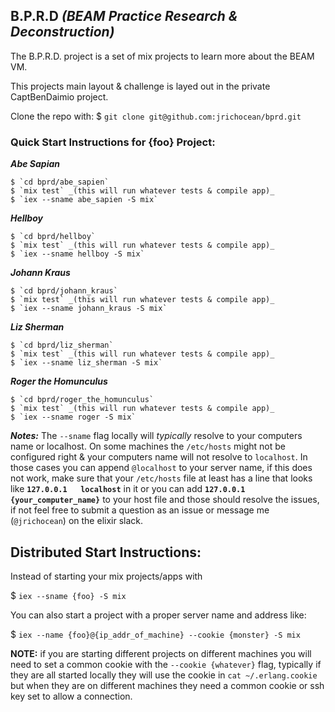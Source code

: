 B.P.R.D
_(BEAM Practice Research & Deconstruction)_
---

The B.P.R.D. project is a set of mix projects to learn more about the BEAM VM.

This projects main layout & challenge is layed out in the private CaptBenDaimio project.

Clone the repo with: $ `git clone git@github.com:jrichocean/bprd.git`


### Quick Start Instructions for {foo} Project:

*__Abe Sapian__*

	$ `cd bprd/abe_sapien`
	$ `mix test` _(this will run whatever tests & compile app)_
	$ `iex --sname abe_sapien -S mix`

*__Hellboy__*

	$ `cd bprd/hellboy`
	$ `mix test` _(this will run whatever tests & compile app)_
	$ `iex --sname hellboy -S mix`

*__Johann Kraus__*

	$ `cd bprd/johann_kraus`
	$ `mix test` _(this will run whatever tests & compile app)_
	$ `iex --sname johann_kraus -S mix`

*__Liz Sherman__*

	$ `cd bprd/liz_sherman`
	$ `mix test` _(this will run whatever tests & compile app)_
	$ `iex --sname liz_sherman -S mix`

*__Roger the Homunculus__*

	$ `cd bprd/roger_the_homunculus`
	$ `mix test` _(this will run whatever tests & compile app)_
	$ `iex --sname roger -S mix`

__*Notes:*__
The `--sname` flag locally will _typically_ resolve to your computers name or localhost.  On some machines the `/etc/hosts` might not be configured right & your computers name will not resolve to `localhost`.  In those cases you can append `@localhost` to your server name, if this does not work, make sure that your `/etc/hosts` file at least has a line that looks like **`127.0.0.1   localhost`** in it or you can add **`127.0.0.1   {your_computer_name}`** to your host file and those should resolve the issues, if not feel free to submit a question as an issue or message me (`@jrichocean`) on the elixir slack.


## Distributed Start Instructions:

Instead of starting your mix projects/apps with

$ `iex --sname {foo} -S mix`

You can also start a project with a proper server name and address like:

$ `iex --name {foo}@{ip_addr_of_machine} --cookie {monster} -S mix`

__NOTE:__ if you are starting different projects on different machines you will need to set a common cookie with the `--cookie {whatever}` flag, typically if they are all started locally they will use the cookie in `cat ~/.erlang.cookie` but when they are on different machines they need a common cookie or ssh key set to allow a connection.

